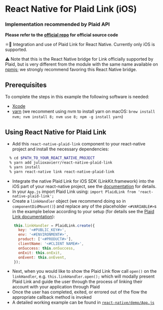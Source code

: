 
# React Native for Plaid Link (iOS)

### Implementation recommended by Plaid API

**Please refer to the [official repo](https://github.com/plaid/plaid-link-examples/tree/master/react-native) for official source code**

⚛︎📱 Integration and use of Plaid Link for React Native.
Currently only iOS is supported.

:warning: Note that this is the React Native bridge for Link officially supported by Plaid, but is very different
from the module with the same name available on [npmjs](https://www.npmjs.com/package/react-native-plaid-link);
we strongly recommend favoring this React Native bridge.

## Prerequisites

To complete the steps in this example the following software is needed:

* [Xcode](https://developer.apple.com/xcode/)
* [yarn](https://yarnpkg.com/) (we recomment using nvm to install yarn on macOS: `brew install nvm; nvm install 8; nvm use 8; npm -g install yarn`)

## Using React Native for Plaid Link

* Add this `react-native-plaid-link` component to your react-native project and install the necessary dependencies:
```sh
  % cd $PATH_TO_YOUR_REACT_NATIVE_PROJECT
  % yarn add julioxavierr/react-native-plaid-link
  % yarn install
  % yarn react-native link react-native-plaid-link
```
* Integrate the native Plaid Link for iOS SDK (LinkKit.framework) into the iOS part of your react-native project, see the [documentation](https://plaid.com/docs/link/ios/) for details.
* In your `App.js` import Plaid Link using:
	`import PlaidLink from 'react-native-plaid-link';`
* Create a `linkHandler` object (we recommend doing so in `componentDidMount()`) and replace any of the placeholder `<#VARIABLE#>`s in the example below according to your setup (for details see the [Plaid Link documentation](https://plaid.com/docs/quickstart/#client-side-link-configuration)):
```js
    this.linkHandler = PlaidLink.create({
      key: '<#PUBLIC_KEY#>',
      env: '<#ENVIRONMENT#>',
      product: ['<#PRODUCT#>'],
      clientName: '<#CLIENT NAME#>',
      onSuccess: this.onSuccess,
      onExit: this.onExit,
      onEvent: this.onEvent,
    });
```
* Next, when you would like to show the Plaid Link flow call `open()` on the `linkHandler`, e.g. `this.linkHandler.open();` which will modally present Plaid Link and guide the user through the process of linking their account with your application through Plaid
* Once the user has completed, exited, or errored out of the flow the appropriate callback method is invoked
* A detailed working example can be found in [`react-native/demo/App.js`](/react-native/demo/App.js)
